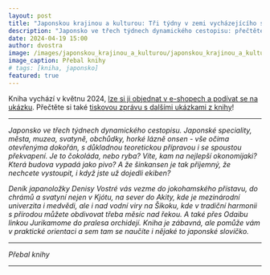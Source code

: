 ```yaml
---
layout: post
title: "Japonskou krajinou a kulturou: Tři týdny v zemi vycházejícího slunce"
description: "Japonsko ve třech týdnech dynamického cestopisu: přečtěte si knihu, která vychází v květnu 2024."
date: 2024-04-19 15:00
author: dvostra
image: /images/japonskou_krajinou_a_kulturou/japonskou_krajinou_a_kulturou.jpg
image_caption: Přebal knihy
# tags: [kniha, japonsko]
featured: true
---
```


Kniha vychází v květnu 2024, [lze si ji objednat v e-shopech a podívat se na ukázku](https://www.luxor.cz/v/2020217/japonskou-krajinou-a-kulturou).
Přečtěte si také [tiskovou zprávu s dalšími ukázkami z knihy]({{site.baseurl}}/images/japonskou_krajinou_a_kulturou/TZ_Japonskou_kulturou_a_krajinou.pdf)!

---

_Japonsko ve třech týdnech dynamického cestopisu. Japonské speciality, města, muzea, svatyně, obchůdky, horké lázně onsen - vše očima otevřenýma dokořán, s důkladnou teoretickou přípravou i se spoustou překvapení. Je to čokoláda, nebo ryba? Víte, kam na nejlepší okonomijaki? Která budova vypadá jako pivo? A že šinkansen je tak příjemný, že nechcete vystoupit, i když jste už dojedli ekiben?_

_Deník japanoložky Denisy Vostré vás vezme do jokohamského přístavu, do chrámů a svatyní nejen v Kjótu, na sever do Akity, kde je mezinárodní univerzita i medvědi, ale i nad vodní viry na Šikoku, kde v tradiční harmonii s přírodou můžete obdivovat třeba měsíc nad řekou. A také přes Odaibu linkou Jurikamome do pralesa orchidejí. Kniha je zábavná, ale pomůže vám v praktické orientaci a sem tam se naučíte i nějaké to japonské slovíčko._

---

<div class="gallery-box">
  <div class="gallery">
    <img src="{{site.baseurl}}/images/japonskou_krajinou_a_kulturou/japonskou_krajinou_a_kulturou.jpg" loading="lazy" alt="">
  </div>
  <em>Přebal knihy</em>
</div>

---
